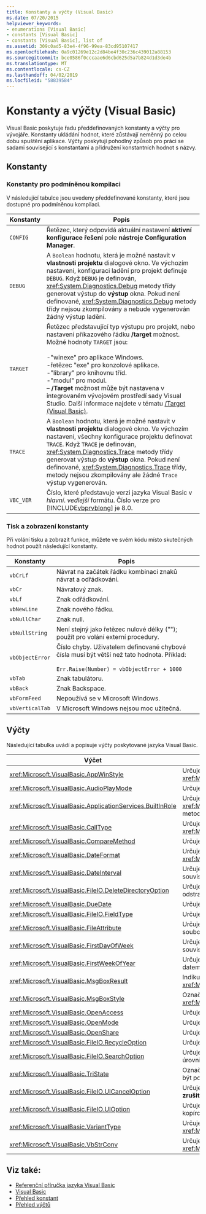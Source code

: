 ```yaml
---
title: Konstanty a výčty (Visual Basic)
ms.date: 07/20/2015
helpviewer_keywords:
- enumerations [Visual Basic]
- constants [Visual Basic]
- constants [Visual Basic], list of
ms.assetid: 309c0ad5-83e4-4f96-99ea-83cd95107417
ms.openlocfilehash: 0a9c01269e12c2d84be4f30c236c439012a88153
ms.sourcegitcommit: bce0586f0cccaae6d6cbd625d5a7b824d1d3de4b
ms.translationtype: MT
ms.contentlocale: cs-CZ
ms.lasthandoff: 04/02/2019
ms.locfileid: "58839584"
---
```

# <a name="constants-and-enumerations-visual-basic"></a>Konstanty a výčty (Visual Basic)
Visual Basic poskytuje řadu předdefinovaných konstanty a výčty pro vývojáře. Konstanty ukládání hodnot, které zůstávají neměnný po celou dobu spuštění aplikace. Výčty poskytují pohodlný způsob pro práci se sadami související s konstantami a přidružení konstantních hodnot s názvy.  
  
## <a name="constants"></a>Konstanty  
  
### <a name="conditional-compilation-constants"></a>Konstanty pro podmíněnou kompilaci  
 V následující tabulce jsou uvedeny předdefinované konstanty, které jsou dostupné pro podmíněnou kompilaci.  
  
|**Konstanty**|**Popis**|  
|---|---|  
|`CONFIG`|Řetězec, který odpovídá aktuální nastavení **aktivní konfigurace řešení** pole **nástroje Configuration Manager**.|  
|`DEBUG`|A `Boolean` hodnotu, která je možné nastavit v **vlastnosti projektu** dialogové okno. Ve výchozím nastavení, konfiguraci ladění pro projekt definuje `DEBUG`. Když `DEBUG` je definován, <xref:System.Diagnostics.Debug> metody třídy generovat výstup do **výstup** okna. Pokud není definované, <xref:System.Diagnostics.Debug> metody třídy nejsou zkompilovány a nebude vygenerován žádný výstup ladění.|  
|`TARGET`|Řetězec představující typ výstupu pro projekt, nebo nastavení příkazového řádku **/target** možnost. Možné hodnoty `TARGET` jsou:<br /><br /> -"winexe" pro aplikace Windows.<br />-řetězec "exe" pro konzolové aplikace.<br />-"library" pro knihovnu tříd.<br />-"modul" pro modul.<br />– **/Target** možnost může být nastavena v integrovaném vývojovém prostředí sady Visual Studio. Další informace najdete v tématu [/Target (Visual Basic)](../../visual-basic/reference/command-line-compiler/target.md).|  
|`TRACE`|A `Boolean` hodnotu, která je možné nastavit v **vlastnosti projektu** dialogové okno. Ve výchozím nastavení, všechny konfigurace projektu definovat `TRACE`. Když `TRACE` je definován, <xref:System.Diagnostics.Trace> metody třídy generovat výstup do **výstup** okna. Pokud není definované, <xref:System.Diagnostics.Trace> třídy, metody nejsou zkompilovány ale žádné `Trace` výstup vygenerován.|  
|`VBC_VER`|Číslo, které představuje verzi jazyka Visual Basic v *hlavní*. *vedlejší* formátu. Číslo verze pro [!INCLUDE[vbprvblong](~/includes/vbprvblong-md.md)] je 8.0.|  
  
### <a name="print-and-display-constants"></a>Tisk a zobrazení konstanty  
 Při volání tisku a zobrazit funkce, můžete ve svém kódu místo skutečných hodnot použít následující konstanty.  
  
|**Konstanty**|**Popis**|  
|---|---|  
|`vbCrLf`|Návrat na začátek řádku kombinaci znaků návrat a odřádkování.|  
|`vbCr`|Návratový znak.|  
|`vbLf`|Znak odřádkování.|  
|`vbNewLine`|Znak nového řádku.|  
|`vbNullChar`|Znak null.|  
|`vbNullString`|Není stejný jako řetězec nulové délky (""); použít pro volání externí procedury.|  
|`vbObjectError`|Číslo chyby. Uživatelem definované chybové čísla musí být větší než tato hodnota. Příklad:<br /><br /> `Err.Raise(Number) = vbObjectError + 1000`|  
|`vbTab`|Znak tabulátoru.|  
|`vbBack`|Znak Backspace.|  
|`vbFormFeed`|Nepoužívá se v Microsoft Windows.|  
|`vbVerticalTab`|V Microsoft Windows nejsou moc užitečná.|  
  
## <a name="enumerations"></a>Výčty  
 Následující tabulka uvádí a popisuje výčty poskytované jazyka Visual Basic.  
  
|Výčet|Popis|  
|---|---|  
|<xref:Microsoft.VisualBasic.AppWinStyle>|Určuje styl okna pro vyvolaný program budete používat při volání <xref:Microsoft.VisualBasic.Interaction.Shell%2A> funkce.|  
|<xref:Microsoft.VisualBasic.AudioPlayMode>|Určuje, jak má-li přehrát zvuky, při volání metody zvuku.|  
|<xref:Microsoft.VisualBasic.ApplicationServices.BuiltInRole>|Určuje typ role ke kontrole při volání <xref:Microsoft.VisualBasic.ApplicationServices.User.IsInRole%2A> metody.|  
|<xref:Microsoft.VisualBasic.CallType>|Určuje typ volané při volání procedury <xref:Microsoft.VisualBasic.Interaction.CallByName%2A> funkce.|  
|<xref:Microsoft.VisualBasic.CompareMethod>|Určuje, jak porovnat řetězce při volání funkce porovnání.|  
|<xref:Microsoft.VisualBasic.DateFormat>|Určuje, jak zobrazit data při volání <xref:Microsoft.VisualBasic.Strings.FormatDateTime%2A> funkce.|  
|<xref:Microsoft.VisualBasic.DateInterval>|Určuje, jak určit a formátování časové intervaly při volání funkce související s datem.|  
|<xref:Microsoft.VisualBasic.FileIO.DeleteDirectoryOption>|Určuje, co by mělo být provedeno, když adresář, který má být odstraněn obsahuje soubory nebo adresáře.|  
|<xref:Microsoft.VisualBasic.DueDate>|Určuje způsob platby při volání metody finanční.|  
|<xref:Microsoft.VisualBasic.FileIO.FieldType>|Určuje, zda jsou oddělené textová pole nebo pevnou šířkou.|  
|<xref:Microsoft.VisualBasic.FileAttribute>|Určuje atributy souborů pro použití při volání funkcí přístup k souborům.|  
|<xref:Microsoft.VisualBasic.FirstDayOfWeek>|Určuje první den v týdnu, kdy chcete použít při volání funkce související s datem.|  
|<xref:Microsoft.VisualBasic.FirstWeekOfYear>|Určuje první týden v roce určený při volání funkce související s datem.|  
|<xref:Microsoft.VisualBasic.MsgBoxResult>|Indikuje stisknutí tlačítka, které na okno se zprávou, vrácený <xref:Microsoft.VisualBasic.Interaction.MsgBox%2A> funkce.|  
|<xref:Microsoft.VisualBasic.MsgBoxStyle>|Označuje tlačítek, která se zobrazí při volání <xref:Microsoft.VisualBasic.Interaction.MsgBox%2A> funkce.|  
|<xref:Microsoft.VisualBasic.OpenAccess>|Určuje, jak otevřít soubor při volání funkcí přístup k souborům.|  
|<xref:Microsoft.VisualBasic.OpenMode>|Určuje, jak otevřít soubor při volání funkcí přístup k souborům.|  
|<xref:Microsoft.VisualBasic.OpenShare>|Určuje, jak otevřít soubor při volání funkcí přístup k souborům.|  
|<xref:Microsoft.VisualBasic.FileIO.RecycleOption>|Určuje, zda soubor trvale odstraněn nebo umístit do složky Koš.|  
|<xref:Microsoft.VisualBasic.FileIO.SearchOption>|Určuje, jestli se má hledat ve všech nebo jenom na nejvyšší úrovni adresáře.|  
|<xref:Microsoft.VisualBasic.TriState>|Označuje `Boolean` hodnotu nebo výchozí hodnota určuje, zda má být použit při volání funkcí formátování čísel.|  
|<xref:Microsoft.VisualBasic.FileIO.UICancelOption>|Určuje, co by mělo být provedeno v případě, že uživatel klikne **zrušit** během operace.|  
|<xref:Microsoft.VisualBasic.FileIO.UIOption>|Určuje, jestli se má zobrazit dialogové okno průběhu při kopírování, odstraňování, přesouvání souborů či adresářů.|  
|<xref:Microsoft.VisualBasic.VariantType>|Určuje typ objektu variant, vrátí <xref:Microsoft.VisualBasic.Information.VarType%2A> funkce.|  
|<xref:Microsoft.VisualBasic.VbStrConv>|Určuje, jaký typ převodu se provede při volání <xref:Microsoft.VisualBasic.Strings.StrConv%2A> funkce.|  
  
## <a name="see-also"></a>Viz také:

- [Referenční příručka jazyka Visual Basic](../../visual-basic/language-reference/index.md)
- [Visual Basic](../../visual-basic/index.md)
- [Přehled konstant](../../visual-basic/programming-guide/language-features/constants-enums/constants-overview.md)
- [Přehled výčtů](../../visual-basic/programming-guide/language-features/constants-enums/enumerations-overview.md)
